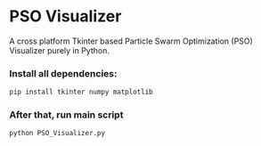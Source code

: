 # PSO Visualizer
A cross platform Tkinter based Particle Swarm Optimization (PSO) Visualizer purely in Python.

### Install all dependencies:
```bash
pip install tkinter numpy matplotlib
```
### After that, run main script 
```bash
python PSO_Visualizer.py
```
